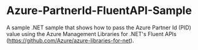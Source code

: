 # Azure-PartnerId-FluentAPI-Sample
A sample .NET sample that shows how to pass the Azure Partner Id (PID) value using the Azure Management Libraries for .NET's Fluent APIs (https://github.com/Azure/azure-libraries-for-net).
